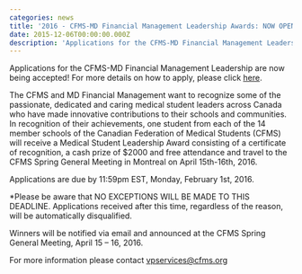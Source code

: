 ```yaml
---
categories: news
title: '2016 - CFMS-MD Financial Management Leadership Awards: NOW OPEN! (DUE February 1st)'
date: 2015-12-06T00:00:00.000Z
description: 'Applications for the CFMS-MD Financial Management Leadership are now being accepted!'
---
```



Applications for the CFMS-MD Financial Management Leadership are now being accepted! For more details on how to apply, please click [here](http://www.cfms.org/index.php/cfms-items/cfms-news/1464-2016-cfms-md-scholarships-instructions.html).

The CFMS and MD Financial Management want to recognize some of the passionate, dedicated and caring medical student leaders across Canada who have made innovative contributions to their schools and communities. In recognition of their achievements, one student from each of the 14 member schools of the Canadian Federation of Medical Students (CFMS) will receive a Medical Student Leadership Award consisting of a certificate of recognition, a cash prize of $2000 and free attendance and travel to the CFMS Spring General Meeting in Montreal on April 15th-16th, 2016.

Applications are due by 11:59pm EST, Monday, February 1st, 2016.

\*Please be aware that NO EXCEPTIONS WILL BE MADE TO THIS DEADLINE. Applications received after this time, regardless of the reason, will be automatically disqualified.

Winners will be notified via email and announced at the CFMS Spring General Meeting, April 15 – 16, 2016.

For more information please contact [vpservices@cfms.org](&#109;&#097;&#105;&#108;&#116;&#111;:&#032;&#118;&#112;&#115;&#101;&#114;&#118;&#105;&#099;&#101;&#115;&#064;&#099;&#102;&#109;&#115;&#046;&#111;&#114;&#103;)
